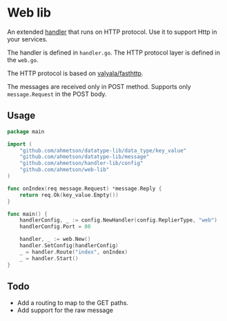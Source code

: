 # Web lib
An extended [handler](https://github.com/ahmetson/handler-lib) that runs on HTTP protocol.
Use it to support Http in your services.

The handler is defined in `handler.go`.
The HTTP protocol layer is defined in the `web.go`.

The HTTP protocol is based on [valyala/fasthttp](https://github.com/valyala/fasthttp).

The messages are received only in POST method.
Supports only `message.Request` in the POST body.

## Usage

```go
package main

import (
	"github.com/ahmetson/datatype-lib/data_type/key_value"
	"github.com/ahmetson/datatype-lib/message"
	"github.com/ahmetson/handler-lib/config"
	"github.com/ahmetson/web-lib"
)

func onIndex(req message.Request) *message.Reply {
	return req.Ok(key_value.Empty())
}

func main() {
	handlerConfig, _ := config.NewHandler(config.ReplierType, "web")
	handlerConfig.Port = 80

	handler, _ := web.New()
	handler.SetConfig(handlerConfig)
	_ = handler.Route("index", onIndex)
	_ = handler.Start()
}
```

## Todo
* Add a routing to map to the GET paths.
* Add support for the raw message
